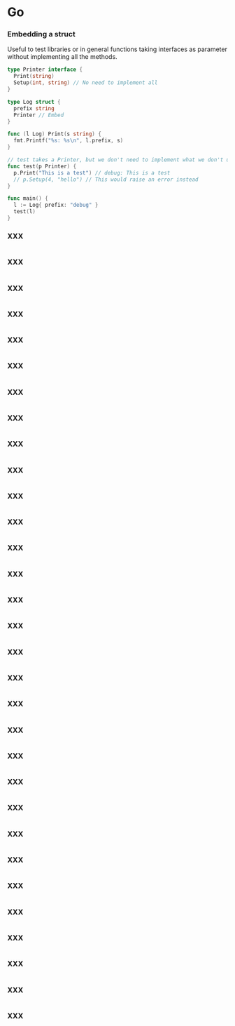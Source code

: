 # Go

### Embedding a struct
Useful to test libraries or in general functions taking interfaces as parameter without implementing all the methods.
```go
type Printer interface {
  Print(string)
  Setup(int, string) // No need to implement all
}

type Log struct {
  prefix string
  Printer // Embed
}

func (l Log) Print(s string) {
  fmt.Printf("%s: %s\n", l.prefix, s)
}

// test takes a Printer, but we don't need to implement what we don't use inside of it
func test(p Printer) {
  p.Print("This is a test") // debug: This is a test
  // p.Setup(4, "hello") // This would raise an error instead
}

func main() {
  l := Log{ prefix: "debug" }
  test(l)
}
```

### XXX
```go
```

### XXX
```go
```

### XXX
```go
```

### XXX
```go
```

### XXX
```go
```

### XXX
```go
```

### XXX
```go
```

### XXX
```go
```

### XXX
```go
```

### XXX
```go
```

### XXX
```go
```

### XXX
```go
```

### XXX
```go
```

### XXX
```go
```

### XXX
```go
```

### XXX
```go
```

### XXX
```go
```

### XXX
```go
```

### XXX
```go
```

### XXX
```go
```

### XXX
```go
```

### XXX
```go
```

### XXX
```go
```

### XXX
```go
```

### XXX
```go
```

### XXX
```go
```

### XXX
```go
```

### XXX
```go
```

### XXX
```go
```

### XXX
```go
```

### XXX
```go
```
